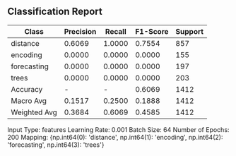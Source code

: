 ## Classification Report

| Class | Precision | Recall | F1-Score | Support |
|-------|-----------|--------|----------|---------|
| distance | 0.6069 | 1.0000 | 0.7554 | 857 |
| encoding | 0.0000 | 0.0000 | 0.0000 | 155 |
| forecasting | 0.0000 | 0.0000 | 0.0000 | 197 |
| trees | 0.0000 | 0.0000 | 0.0000 | 203 |
| Accuracy | - | - | 0.6069 | 1412 |
| Macro Avg | 0.1517 | 0.2500 | 0.1888 | 1412 |
| Weighted Avg | 0.3684 | 0.6069 | 0.4585 | 1412 |

Input Type: features
Learning Rate: 0.001
Batch Size: 64
Number of Epochs: 200
Mapping: {np.int64(0): 'distance', np.int64(1): 'encoding', np.int64(2): 'forecasting', np.int64(3): 'trees'}